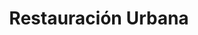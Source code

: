 ---
icon: book
icon_pack: fas
linktitle: Restauración Urbana
summary: Learn how to use Wowchemy's docs layout for publishing online courses, software
  documentation, and tutorials.
title: Restauración Urbana
type: book
---
